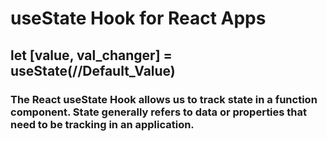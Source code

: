 # useState Hook for React Apps
## let [value, val_changer] = useState(//Default_Value)
### The React useState Hook allows us to track state in a function component. State generally refers to data or properties that need to be tracking in an application.
